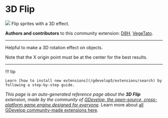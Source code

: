 # 3D Flip

<img src="https://resources.gdevelop-app.com/assets/Icons/flip-horizontal.svg" class="extension-icon"></img>
Flip sprites with a 3D effect.

**Authors and contributors** to this community extension: [D8H](https://gd.games/D8H), [VegeTato](https://gd.games/VegeTato).

---

Helpful to make a 3D rotation effect on objects.

Note that the X origin point must be at the center for the best results.

---

!!! tip

    Learn [how to install new extensions](/gdevelop5/extensions/search) by following a step-by-step guide.

*This page is an auto-generated reference page about the **3D Flip** extension, made by the community of [GDevelop, the open-source, cross-platform game engine designed for everyone](https://gdevelop.io/).* Learn more about [all GDevelop community-made extensions here](/gdevelop5/extensions).